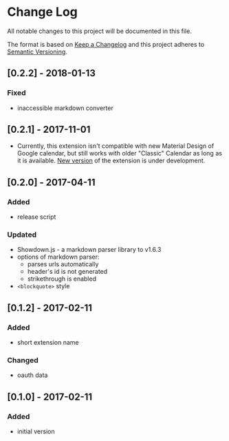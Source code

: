 # Change Log
All notable changes to this project will be documented in this file.

The format is based on [Keep a Changelog](http://keepachangelog.com/)
and this project adheres to [Semantic Versioning](http://semver.org/).

## [0.2.2] - 2018-01-13
### Fixed
- inaccessible markdown converter

## [0.2.1] - 2017-11-01
- Currently, this extension isn't compatible with new Material Design of Google calendar, but still works with older "Classic" Calendar as long as it is available. [New version](https://github.com/crazko/calex-material) of the extension is under development.

## [0.2.0] - 2017-04-11
### Added
- release script

### Updated
- Showdown.js - a markdown parser library to v1.6.3
- options of markdown parser:
  - parses urls automatically
  - header's id is not generated
  - strikethrough is enabled
- `<blockquote>` style

## [0.1.2] - 2017-02-11
### Added
- short extension name

### Changed
- oauth data

## [0.1.0] - 2017-02-11
### Added
- initial version
